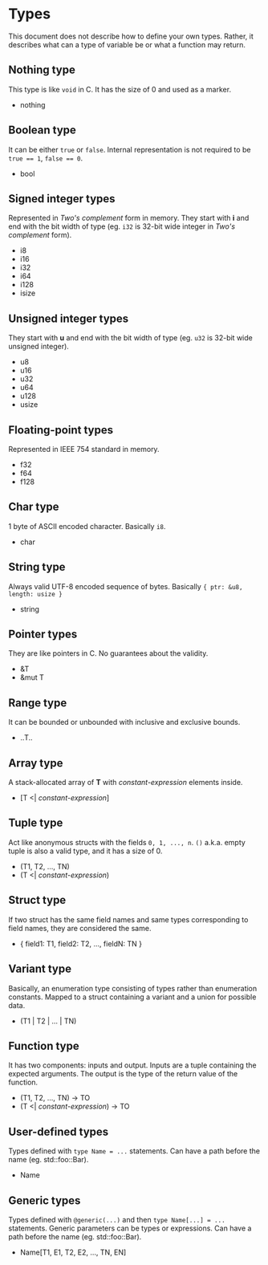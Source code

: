 # Types

This document does not describe how to define your own types.
Rather, it describes what can a type of variable be or what a function may return.

## Nothing type

This type is like `void` in C. It has the size of 0 and used as a marker.

- nothing

## Boolean type

It can be either `true` or `false`.
Internal representation is not required to be `true == 1`, `false == 0`.

- bool

## Signed integer types

Represented in _Two's complement_ form in memory.
They start with **i** and end with the bit width of type (eg. `i32` is 32-bit wide integer in _Two's complement_ form).

- i8
- i16
- i32
- i64
- i128
- isize

## Unsigned integer types

They start with **u** and end with the bit width of type (eg. `u32` is 32-bit wide unsigned integer).

- u8
- u16
- u32
- u64
- u128
- usize

## Floating-point types

Represented in IEEE 754 standard in memory.

- f32
- f64
- f128

## Char type

1 byte of ASCII encoded character.
Basically `i8`.

- char

## String type

Always valid UTF-8 encoded sequence of bytes.
Basically `{ ptr: &u8, length: usize }`

- string

## Pointer types

They are like pointers in C.
No guarantees about the validity.

- &T
- &mut T

## Range type

It can be bounded or unbounded with inclusive and exclusive bounds.

- ..T..

## Array type

A stack-allocated array of **T** with _constant-expression_ elements inside.

- [T <| _constant-expression_]

## Tuple type

Act like anonymous structs with the fields `0, 1, ..., n`.
`()` a.k.a. empty tuple is also a valid type, and it has a size of 0.

- (T1, T2, ..., TN)
- (T <| _constant-expression_)

## Struct type

If two struct has the same field names and same types corresponding to field names, they are considered the same.

- { field1: T1, field2: T2, ..., fieldN: TN }

## Variant type

Basically, an enumeration type consisting of types rather than enumeration constants.
Mapped to a struct containing a variant and a union for possible data.

- (T1 | T2 | ... | TN)

## Function type

It has two components: inputs and output.
Inputs are a tuple containing the expected arguments.
The output is the type of the return value of the function.

- (T1, T2, ..., TN) -> TO
- (T <| _constant-expression_) -> TO

## User-defined types

Types defined with `type Name = ...` statements.
Can have a path before the name (eg. std::foo::Bar).

- Name

## Generic types

Types defined with `@generic(...)` and then `type Name[...] = ...` statements.
Generic parameters can be types or expressions.
Can have a path before the name (eg. std::foo::Bar).

- Name[T1, E1, T2, E2, ..., TN, EN]
